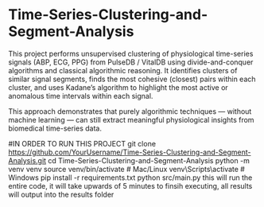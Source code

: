 # Time-Series-Clustering-and-Segment-Analysis

This project performs unsupervised clustering of physiological time-series signals (ABP, ECG, PPG) from PulseDB / VitalDB using divide-and-conquer algorithms and classical algorithmic reasoning.
It identifies clusters of similar signal segments, finds the most cohesive (closest) pairs within each cluster, and uses Kadane’s algorithm to highlight the most active or anomalous time intervals within each signal.

This approach demonstrates that purely algorithmic techniques — without machine learning — can still extract meaningful physiological insights from biomedical time-series data.

#IN ORDER TO RUN THIS PROJECT
git clone https://github.com/YourUsername/Time-Series-Clustering-and-Segment-Analysis.git
cd Time-Series-Clustering-and-Segment-Analysis
python -m venv venv
source venv/bin/activate        # Mac/Linux
venv\Scripts\activate           # Windows
pip install -r requirements.txt
python src/main.py
this will run the entire code, it will take upwards of 5 minutes to finsih executing, all results will output into the results folder

